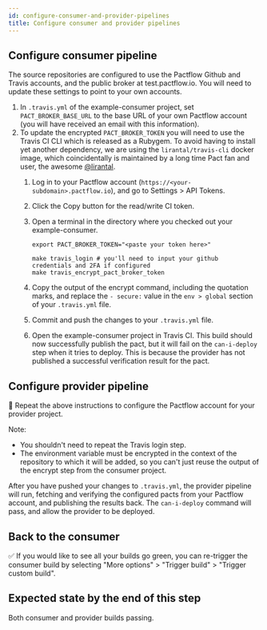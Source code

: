 ```yaml
---
id: configure-consumer-and-provider-pipelines
title: Configure consumer and provider pipelines
---
```


## Configure consumer pipeline

The source repositories are configured to use the Pactflow Github and Travis accounts, and the public broker at test.pactflow.io. You will need to update these settings to point to your own accounts.

1. In `.travis.yml` of the example-consumer project, set `PACT_BROKER_BASE_URL` to the base URL of your own Pactflow account (you will have received an email with this information).
1. To update the encrypted `PACT_BROKER_TOKEN` you will need to use the Travis CI CLI which is released as a Rubygem. To avoid having to install yet another dependency, we are using the `lirantal/travis-cli` docker image, which coincidentally is maintained by a long time Pact fan and user, the awesome [@lirantal](https://github.com/lirantal).
    1. Log in to your Pactflow account (`https://<your-subdomain>.pactflow.io`), and go to Settings > API Tokens.
    1. Click the Copy button for the read/write CI token.
    1. Open a terminal in the directory where you checked out your example-consumer.

        ```
        export PACT_BROKER_TOKEN="<paste your token here>"

        make travis_login # you'll need to input your github credentials and 2FA if configured
        make travis_encrypt_pact_broker_token
        ```
    1. Copy the output of the encrypt command, including the quotation marks, and replace the `- secure:` value in the `env > global` section of your `.travis.yml` file.
    1. Commit and push the changes to your `.travis.yml` file.
    1. Open the example-consumer project in Travis CI. This build should now successfully publish the pact, but it will fail on the `can-i-deploy` step when it tries to deploy. This is because the provider has not published a successful verification result for the pact.

## Configure provider pipeline

🔁 Repeat the above instructions to configure the Pactflow account for your provider project.

Note:

* You shouldn't need to repeat the Travis login step.
* The environment variable must be encrypted in the context of the repository to which it will be added, so you can't just reuse the output of the encrypt step from the consumer project.

After you have pushed your changes to `.travis.yml`, the provider pipeline will run, fetching and verifying the configured pacts from your Pactflow account, and publishing the results back. The `can-i-deploy` command will pass, and allow the provider to be deployed.

## Back to the consumer

✅ If you would like to see all your builds go green, you can re-trigger the consumer build by selecting "More options" > "Trigger build" > "Trigger custom build".

## Expected state by the end of this step

Both consumer and provider builds passing.
